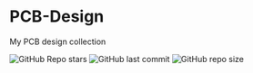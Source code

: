 # PCB-Design
My PCB design collection

![GitHub Repo stars](https://img.shields.io/github/stars/enesmrcn/PCB-Design?style=social)
![GitHub last commit](https://img.shields.io/github/last-commit/enesmrcn/PCB-Design)
![GitHub repo size](https://img.shields.io/github/repo-size/enesmrcn/PCB-Design)
